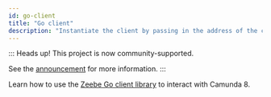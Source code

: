```yaml
---
id: go-client
title: "Go client"
description: "Instantiate the client by passing in the address of the cluster you want to connect to in a Go application to interact with Camunda 8."
---
```


::: Heads up!
This project is now community-supported.

See the [announcement](reference/announcements.md#deprecation-zeebe-go-client--cli-client-zbctl) for more information.
:::

Learn how to use the [Zeebe Go client library](https://github.com/camunda-community-hub/zeebe-client-go/) to interact with Camunda 8.
